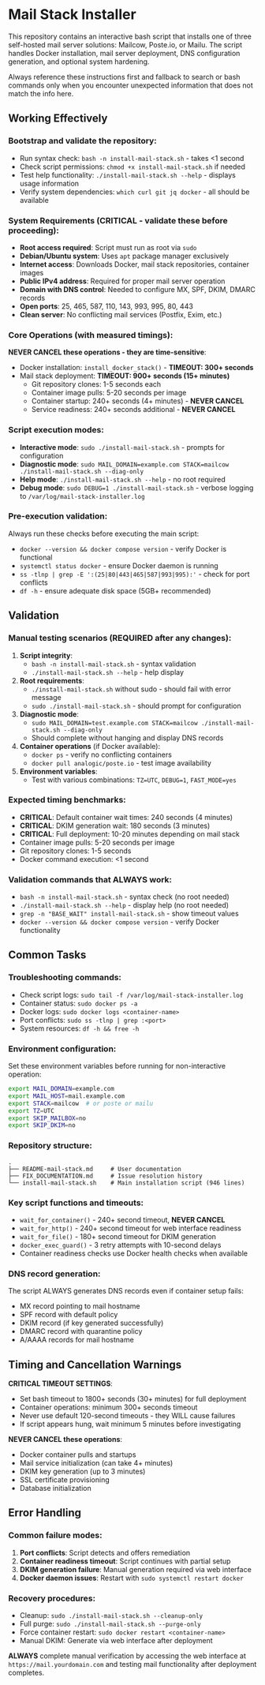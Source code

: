 # Mail Stack Installer

This repository contains an interactive bash script that installs one of three self-hosted mail server solutions: Mailcow, Poste.io, or Mailu. The script handles Docker installation, mail server deployment, DNS configuration generation, and optional system hardening.

Always reference these instructions first and fallback to search or bash commands only when you encounter unexpected information that does not match the info here.

## Working Effectively

### Bootstrap and validate the repository:
- Run syntax check: `bash -n install-mail-stack.sh` - takes <1 second
- Check script permissions: `chmod +x install-mail-stack.sh` if needed
- Test help functionality: `./install-mail-stack.sh --help` - displays usage information
- Verify system dependencies: `which curl git jq docker` - all should be available

### System Requirements (CRITICAL - validate these before proceeding):
- **Root access required**: Script must run as root via `sudo`
- **Debian/Ubuntu system**: Uses `apt` package manager exclusively
- **Internet access**: Downloads Docker, mail stack repositories, container images
- **Public IPv4 address**: Required for proper mail server operation
- **Domain with DNS control**: Needed to configure MX, SPF, DKIM, DMARC records
- **Open ports**: 25, 465, 587, 110, 143, 993, 995, 80, 443
- **Clean server**: No conflicting mail services (Postfix, Exim, etc.)

### Core Operations (with measured timings):

**NEVER CANCEL these operations - they are time-sensitive**:
- Docker installation: `install_docker_stack()` - **TIMEOUT: 300+ seconds**
- Mail stack deployment: **TIMEOUT: 900+ seconds (15+ minutes)**
  - Git repository clones: 1-5 seconds each
  - Container image pulls: 5-20 seconds per image
  - Container startup: 240+ seconds (4+ minutes) - **NEVER CANCEL**
  - Service readiness: 240+ seconds additional - **NEVER CANCEL**

### Script execution modes:
- **Interactive mode**: `sudo ./install-mail-stack.sh` - prompts for configuration
- **Diagnostic mode**: `sudo MAIL_DOMAIN=example.com STACK=mailcow ./install-mail-stack.sh --diag-only`
- **Help mode**: `./install-mail-stack.sh --help` - no root required
- **Debug mode**: `sudo DEBUG=1 ./install-mail-stack.sh` - verbose logging to `/var/log/mail-stack-installer.log`

### Pre-execution validation:
Always run these checks before executing the main script:
- `docker --version && docker compose version` - verify Docker is functional
- `systemctl status docker` - ensure Docker daemon is running  
- `ss -tlnp | grep -E ':(25|80|443|465|587|993|995):'` - check for port conflicts
- `df -h` - ensure adequate disk space (5GB+ recommended)

## Validation

### Manual testing scenarios (REQUIRED after any changes):
1. **Script integrity**: 
   - `bash -n install-mail-stack.sh` - syntax validation
   - `./install-mail-stack.sh --help` - help display
2. **Root requirements**:
   - `./install-mail-stack.sh` without sudo - should fail with error message
   - `sudo ./install-mail-stack.sh` - should prompt for configuration
3. **Diagnostic mode**:
   - `sudo MAIL_DOMAIN=test.example.com STACK=mailcow ./install-mail-stack.sh --diag-only`
   - Should complete without hanging and display DNS records
4. **Container operations** (if Docker available):
   - `docker ps` - verify no conflicting containers
   - `docker pull analogic/poste.io` - test image availability
5. **Environment variables**:
   - Test with various combinations: `TZ=UTC`, `DEBUG=1`, `FAST_MODE=yes`

### Expected timing benchmarks:
- **CRITICAL**: Default container wait times: 240 seconds (4 minutes)
- **CRITICAL**: DKIM generation wait: 180 seconds (3 minutes) 
- **CRITICAL**: Full deployment: 10-20 minutes depending on mail stack
- Container image pulls: 5-20 seconds per image
- Git repository clones: 1-5 seconds
- Docker command execution: <1 second

### Validation commands that ALWAYS work:
- `bash -n install-mail-stack.sh` - syntax check (no root needed)
- `./install-mail-stack.sh --help` - display help (no root needed)
- `grep -n "BASE_WAIT" install-mail-stack.sh` - show timeout values
- `docker --version && docker compose version` - verify Docker functionality

## Common Tasks

### Troubleshooting commands:
- Check script logs: `sudo tail -f /var/log/mail-stack-installer.log`
- Container status: `sudo docker ps -a`
- Docker logs: `sudo docker logs <container-name>`
- Port conflicts: `sudo ss -tlnp | grep :<port>`
- System resources: `df -h && free -h`

### Environment configuration:
Set these environment variables before running for non-interactive operation:
```bash
export MAIL_DOMAIN=example.com
export MAIL_HOST=mail.example.com
export STACK=mailcow  # or poste or mailu
export TZ=UTC
export SKIP_MAILBOX=no
export SKIP_DKIM=no
```

### Repository structure:
```
.
├── README-mail-stack.md     # User documentation
├── FIX_DOCUMENTATION.md     # Issue resolution history
└── install-mail-stack.sh    # Main installation script (946 lines)
```

### Key script functions and timeouts:
- `wait_for_container()` - 240+ second timeout, **NEVER CANCEL**
- `wait_for_http()` - 240+ second timeout for web interface readiness  
- `wait_for_file()` - 180+ second timeout for DKIM generation
- `docker_exec_guard()` - 3 retry attempts with 10-second delays
- Container readiness checks use Docker health checks when available

### DNS record generation:
The script ALWAYS generates DNS records even if container setup fails:
- MX record pointing to mail hostname
- SPF record with default policy
- DKIM record (if key generated successfully)  
- DMARC record with quarantine policy
- A/AAAA records for mail hostname

## Timing and Cancellation Warnings

**CRITICAL TIMEOUT SETTINGS**:
- Set bash timeout to 1800+ seconds (30+ minutes) for full deployment
- Container operations: minimum 300+ seconds timeout
- Never use default 120-second timeouts - they WILL cause failures
- If script appears hung, wait minimum 5 minutes before investigating

**NEVER CANCEL these operations**:
- Docker container pulls and startups
- Mail service initialization (can take 4+ minutes)
- DKIM key generation (up to 3 minutes)
- SSL certificate provisioning
- Database initialization

## Error Handling

### Common failure modes:
1. **Port conflicts**: Script detects and offers remediation
2. **Container readiness timeout**: Script continues with partial setup
3. **DKIM generation failure**: Manual generation required via web interface
4. **Docker daemon issues**: Restart with `sudo systemctl restart docker`

### Recovery procedures:
- Cleanup: `sudo ./install-mail-stack.sh --cleanup-only`
- Full purge: `sudo ./install-mail-stack.sh --purge-only`  
- Force container restart: `sudo docker restart <container-name>`
- Manual DKIM: Generate via web interface after deployment

**ALWAYS** complete manual verification by accessing the web interface at `https://mail.yourdomain.com` and testing mail functionality after deployment completes.